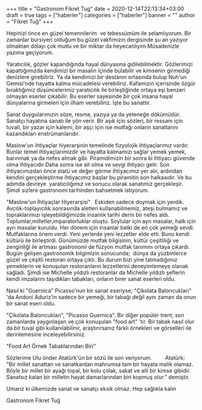 +++
title = "Gastronom Fikret Tug"
date = 2020-12-14T22:13:34+03:00
draft = true
tags = ["haberler"]
categories = ["haberler"]
banner = ""
author = "Fikret Tuğ"
+++

Hepinizi önce en güzel temennilerim  ve tebessümüm ile selamlıyorum. Bir zamanlar bursiyeri olduğum bu güzel vakfımızın dergisinde şu an yazıyor olmaktan dolayı çok mutlu ve bir miktar da heyecanlıyım.Müsadenizle yazıma geçiyorum.

Yaratıcılık, gözler kapandığında hayal dünyasına gidilebilmektir. Gözlerimizi kapattığımızda kendimizi bir masalın içinde bulabilir ve kimsenin girmediği denizlere girebiliriz. Ya da kendimizi bir destanın ortasında bulup Nuh'un Gemisi'nde hayatta kalma mücadelesi verebiliriz. Kafamızın içerisinde özgür bıraktığımız düşüncelerimiz yaratıcılık ile birleştiğinde ortaya eşi benzeri olmayan eserler çıkabilir. Bu eserler sayesinde bir çok insana hayal dünyalarına girmeleri için ilham verebiliriz. İşte bu sanattır.

Sanat duygularımızın söze, resme, yazıya ya da yeteneğe dökümüdür. Sanatçı hayatına sanatı ile yön verir. Bir aşık için sözleri, bir ressam için tuvali, bir yazar için kalemi, bir aşçı için ise mutfağı onların sanatlarını kazandıkları enstrümanlarıdır.  

Maslow'un ihtiyaçlar hiyerarşinin temelinde fizyolojik ihtiyaçlarımız vardır. Bunlar temel ihtiyaçlarımizdir ve hayatta kalmamızı sağlar yemek yemek, barınmak ya da nefes almak gibi. Piramidimizin bir sonra ki ihtiyacı güvende olma ihtiyacıdır.Daha sonra ise ait olma ve sevgi ihtiyacı gelir. Son ihtiyacımızdan önce statü ve değer görme ihtiyacımız yer alır, ardından kendini gerçekleştirme ihtiyacımız başlar bu piramitin son halkasıdır. Ve bu adımda devreye  yaratıcılığımız ve sonucu olarak sanatımız gerçekleşir. Şimdi sizlere gastronomi tarihinden bahsetmek istiyorum. 

"Maslow'un İhtiyaçlar Hiyerarşisi"               Eskiden sadece doymak için yerdik. Avcılık-toplayıcılık sonrasında aletleri kullanabilmemiz, ateşi bulmamız ve topraklarımızı işleyebildiğimizde insanlık tarihi derin bir nefes aldı. Toplumlar,milletler,imparatorluklar oluştu. Soylular için ayrı masalar, halk için ayrı masalar kuruldu. Her dönem için insanlar belki de en çok yemeği sevdi. Mutfaklarına önem verdi. Yeni yerlerde yeni lezzetler elde etti. Bunu kendi kültürü ile birleştirdi. Günümüzde mutfak bilgisinin, kültür çeşitliliği ve zenginliği ile artması gastronomi de füzyon mutfak tanımını ortaya çıkardı. Bugün gelişen gastronomik bilgimizin sonucunda;  dünya da yüzbinlerce güzel ve çeşitli restoran ortaya çıktı. Bu durum bizi yine tatmadığımız yemeklerin ve konuşulan restoranların lezzetlerini deneyimlemeye olanak sağladı. Şimdi ise Michelle yıldızlı restoranlar da Michelle yıldızlı şeflerin kendi imzalarını taşıdıkları tabakları, onların birer sanat eserleri oldu.        

Nasıl ki "Guernica" Picasso'nun bir sanat eseriyse; "Çikolata Baloncukları" 'da Andoni Aduriz'in sadece bir yemeği, bir tabağı değil aynı zaman da onun bir sanat eseri oldu.

"Çikolata Baloncukları", "Picasso Guernica". Bir diğer popüler trent, son zamanlarda yaygınlaşan ve çok konuşulan "food art" 'tır. Bir tabak nasıl olur da bir tuval gibi kullanılabilinir, araştırırsanız farklı örnekleri ve görselleri ile derinlemesine inceleyebilirsiniz.  

"Food Art Örnek Tabaklarından Biri’’

Sözlerime Ulu önder Atatürk'ün bir sözü ile son veriyorum.         Atatürk:  "Bir millet sanattan ve sanatkardan mahrumsa tam bir hayata malik olamaz. Böyle bir millet bir ayağı topal, bir kolu çolak, sakat ve alil bir kimse gibidir. Sanatsız kalan bir milletin hayat damarlarından biri kopmuş olur.” demiştir. 

Umarız ki ülkemizde sanat ve sanatçı eksik olmaz. Hep sağlıkla kalın

Gastronom Fikret Tuğ        

